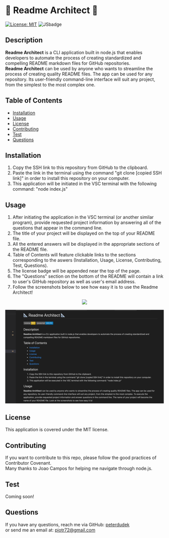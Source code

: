 
# :triangular_ruler: Readme Architect :triangular_ruler:
[![License: MIT](https://img.shields.io/badge/License-MIT-yellow.svg)](https://opensource.org/licenses/MIT)
![JSbadge](https://img.shields.io/badge/javascript-100.0%25-blue)

## Description
__Readme Architect__ is a CLI application built in node.js that enables developers to automate the process of creating standardized and compelling README markdown files for GitHub repositories.<br/>
__Readme Architect__ can be used by anyone who wants to streamline the process of creating quality README files.
The app can be used for any repository.
Its user-friendly command-line interface will suit any project, from the simplest to the most complex one.

## Table of Contents
* [Installation](#Installation)
* [Usage](#Usage)
* [License](#License)
* [Contributing](#Contributing)
* [Test](#Test)
* [Questions](#Questions)

## Installation
1. Copy the SSH link to this repository from GitHub to the clipboard.
2. Paste the link in the terminal using the command "git clone [copied SSH link]" in order to install this repository on your computer.
3. This application will be initiated in the VSC terminal with the following command: "node index.js"

## Usage
1. After initiating the application in the VSC terminal (or another similar program), provide requested project information by answering all of the questions that appear in the command line.
2. The title of your project will be displayed on the top of your README file.
3. All the entered answers will be displayed in the appropriate sections of the README file.
4. Table of Contents will feature clickable links to the sections corresponding to the aswers (Installation, Usage, License, Contributing, Test, Questions).
5. The license badge will be appended near the top of the page.
6. The "Questions" section on the bottom of the README will contain a link to user's GitHub repository as well as user's email address.
7. Follow the screenshots below to see how easy it is to use the Readme Architect!

<p align="center">
  <img src="https://media.giphy.com/media/7cl98qcD40f8j8G0Em/giphy.gif" />
</p>

![screenshot](img/screenshot.png)


## License
This application is covered under the MIT license.

## Contributing
If you want to contribute to this repo, please follow the good practices of Contributor Covenant.<br/>
Many thanks to Joao Campos for helping me navigate through node.js.

## Test
Coming soon!

## Questions
If you have any questions, reach me via GitHub: [peterdudek](https://github.com/peterdudek)<br/>
or send me an email at: piotr72@gmail.com

